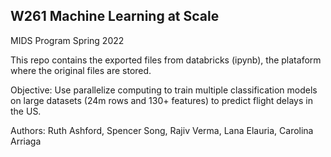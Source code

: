## W261 Machine Learning at Scale
MIDS Program Spring 2022

This repo contains the exported files from databricks (ipynb), the plataform where the original files are stored.

Objective:
Use parallelize computing to train multiple classification models on large datasets (24m rows and 130+ features) to predict flight delays in the US.

Authors: Ruth Ashford, Spencer Song, Rajiv Verma, Lana Elauria, Carolina Arriaga